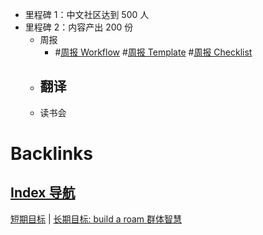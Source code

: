 - 里程碑 1：中文社区达到 500 人
- 里程碑 2：内容产出 200 份
    - 周报
        - #[周报 Workflow](<周报 Workflow.md>) #[周报 Template](<周报 Template.md>) #[周报 Checklist](<周报 Checklist.md>)
    - 翻译
        - 
    - 读书会

# Backlinks
## [Index 导航](<Index 导航.md>)
[短期目标](<短期目标.md>) | [长期目标: build a roam 群体智慧](<长期目标: build a roam 群体智慧.md>)

